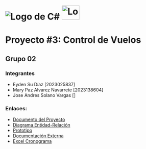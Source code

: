 # ![Logo de C#](https://skillicons.dev/icons?i=cs) <img src="https://upload.wikimedia.org/wikipedia/de/8/8c/Microsoft_SQL_Server_Logo.svg" alt="Logo de Microsoft SQL Server" width="55" height="45">

# Proyecto #3: Control de Vuelos
## Grupo 02

### Integrantes

   - Eyden Su Díaz               [2023025837]
   - Mary Paz Alvarez Navarrete  [2023138604]
   - Jose Andres Solano Vargas   []


### Enlaces:
- <a href="https://tecdigital.tec.ac.cr/dotlrn/classes/CA/IC4301/S-1-2024.LM.IC4301.60/file-storage/view/Proyectos%2FProyecto_%233.pdf" target="_blank" rel="noopener">Documento del Proyecto</a>
- <a href="https://miro.com/app/board/uXjVKEoHDCo=/" target="_blank" rel="noopener">Diagrama Entidad-Relación</a>
- <a href="https://www.figma.com/design/43weIFQhUGIne5sg5LyRtf/PROYECTO-III?node-id=0-1&t=0rmbVOWQZE8VCxIl-1" target="_blank" rel="noopener">Prototipo</a>
- <a href="https://docs.google.com/document/d/1sgJ3yYIVOrOvktQdirT4pLuIgdcnIhtEjMjYBZVYCr8/edit?usp=sharing" target="_blank" rel="noopener">Documentación Externa</a>
- <a href="https://estudianteccr-my.sharepoint.com/:x:/g/personal/mar01alvarez_estudiantec_cr/EWpfjS4TnWBDhl10Ob1bLdkB-NLe4bx_leIHFAY4mdb1Ig?e=dIu1ks" target="_blank" rel="noopener">Excel Cronograma</a>
